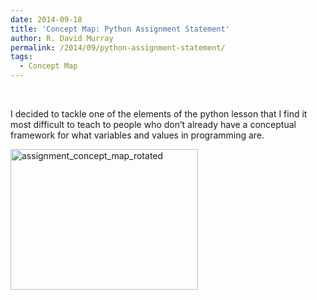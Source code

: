 ```yaml
---
date: 2014-09-18
title: 'Concept Map: Python Assignment Statement'
author: R. David Murray
permalink: /2014/09/python-assignment-statement/
tags:
  - Concept Map
---
```

&nbsp;

I decided to tackle one of the elements of the python lesson that I find it most difficult to teach to people who don&#8217;t already have a conceptual framework for what variables and values in programming are.

[<img class="alignnone size-medium wp-image-8867" alt="assignment_concept_map_rotated" src="http://teaching.software-carpentry.org/wp-content/uploads/2014/09/assignment_concept_map_rotated-300x225.jpg" width="300" height="225" />][1]

 [1]: http://teaching.software-carpentry.org/wp-content/uploads/2014/09/assignment_concept_map_rotated.jpg
